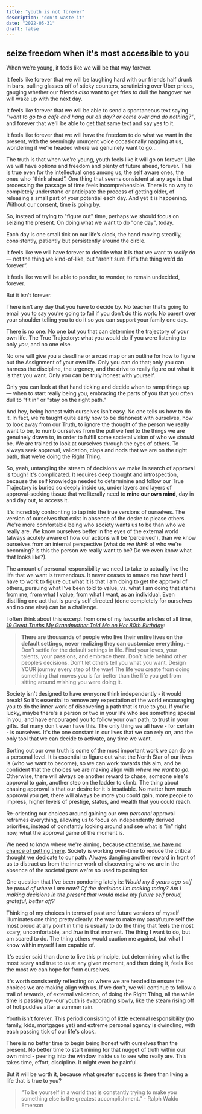 ```yaml
---
title: "youth is not forever"
description: "don't waste it"
date: "2022-05-31"
draft: false
---
```

## seize freedom when it's most accessible to you

When we’re young, it feels like we will be that way forever. 

It feels like forever that we will be laughing hard with our friends half drunk in bars, pulling glasses off of sticky counters, scrutinizing over Uber prices, gauging whether our friends _also_ want to get fries to dull the hangover we will wake up with the next day. 

It feels like forever that we will be able to send a spontaneous text saying _“want to go to a café and hang out all day? or come over and do nothing?"_, and forever that we'll be able to get that same text and say yes to it.

It feels like forever that we will have the freedom to do what we want in the present, with the seemingly unurgent voice occasionally nagging at us, wondering if we’re headed where we genuinely want to go… 

The truth is that when we're young, youth feels like it will go on forever. Like we will have options and freedom and plenty of future ahead, forever. This is true even for the intellectual ones among us, the self aware ones, the ones who “think ahead”. One thing that seems consistent at any age is that processing the passage of time feels incomprehensible. There is no way to completely understand or anticipate the process of getting older, of releasing a small part of your potential each day. And yet it is happening. Without our consent, time is going by.

So, instead of trying to "figure out" time, perhaps we should focus on seizing the present. On doing what we want to do "one day", today.

Each day is one small tick on our life’s clock, the hand moving steadily, consistently, patiently but persistently around the circle. 

It feels like we will have forever to decide what it is that we want to _really do_ — not the thing we kind-of-like, but “aren’t sure if it's the thing we'd do forever”. 

It feels like we will be able to ponder, to wonder, to remain undecided, forever. 

But it isn't forever. 

There isn’t any day that you have to decide by. No teacher that’s going to email you to say you’re going to fail if you don’t do this work. No parent over your shoulder telling you to do it so you can support your family one day. 

There is no one. No one but you that can determine the trajectory of your own life. The True Trajectory: what you would do if you were listening to only _you_, and no one else. 

No one will give you a deadline or a road map or an outline for how to figure out the Assignment of your own life. Only you can do that; only you can harness the discipline, the urgency, and the drive to really figure out what it is that you want. Only you can be truly honest with yourself. 

Only you can look at that hand ticking and decide when to ramp things up — when to start really being you, embracing the parts of you that you often dull to "fit in" or "stay on the right path."

And hey, being honest with ourselves isn't easy. No one tells us how to do it. In fact, we're  taught quite early how to be dishonest with ourselves, how to look away from our Truth, to ignore the thought of the person we really want to be, to numb ourselves from the pull we feel to the things we are genuinely drawn to, in order to fulfill some societal vision of who we _should_ be. We are trained to look at ourselves through the eyes of others. To always seek approval, validation, claps and nods that we are on the right path, that we're doing the Right Thing.

So, yeah, untangling the stream of decisions we make in search of approval is tough! It's complicated. It requires deep thought and introspection, because the self knowledge needed to determinine and follow our True Trajectory is buried so deeply inside us, under layers and layers of approval-seeking tissue that we literally need to **mine our own mind**, day in and day out, to access it. 

It's incredibly confronting to tap into the true versions of ourselves. The version of ourselves that exist in absence of the desire to please others. We're more comfortable being who society wants us to be than who we really are. We know ourselves better in the eyes of the external world (always acutely aware of how our actions will be 'perceived'), than we know ourselves from an internal perspective (what do _we think_ of who we're becoming? Is this the person we really want to be? Do we even know what that looks like?).

The amount of personal responsibility we need to take to actually live the life that we want is tremendous. It never ceases to amaze me how hard I have to work to figure out what it is that I am doing to get the approval of others, pursuing what I've been told to value, vs. what I am doing that stems from me, from what I value, from what I want, as an individual. Even distilling one act that is purely self directed (done completely for ourselves and no one else) can be a challenge. 

I often think about this excerpt from one of my favourite articles of all time, [_19 Great Truths My Grandmother Told Me on Her 80th Birthday_](https://www.marcandangel.com/2022/01/18/19-great-truths-my-grandmother-told-me-on-her-90th-birthday/):

>**There are thousands of people who live their entire lives on the default settings, never realizing they can customize everything.** 
– Don’t settle for the default settings in life. Find your loves, your talents, your passions, and embrace them. Don’t hide behind other people’s decisions. Don’t let others tell you what you want. Design YOUR journey every step of the way! The life you create from doing something that moves you is far better than the life you get from sitting around wishing you were doing it.</br>

Society isn't designed to have everyone think independently - it would break! So it's essential to remove any expectation of the world encouraging you to do the inner work of discovering a path that is true to you. If you're lucky, maybe there's a person or two in your life who see something special in you, and have encouraged you to follow your own path, to trust in your gifts. But many don't even have this. The only thing we all have - for certain - is ourselves. It's the one constant in our lives that we can rely on, and the only tool that we can decide to activate, any time we want. 

Sorting out our own truth is some of the most important work we can do on a personal level. It is essential to figure out what the North Star of our lives is (who we want to become), so we can work towards this aim, and be confident that the choices we are making align with _where we want to go_.  Otherwise, there will always be another reward to chase, someone else's approval to gain, another step on the ladder to climb. The thing about chasing approval is that our desire for it is insatiable. No matter how much approval you get, there will always be more you could gain, more people to impress, higher levels of prestige, status, and wealth that you could reach. 

Re-orienting our choices around gaining our own _personal_ approval reframes everything, allowing us to focus on independently derived priorities, instead of constantly looking around and see what is "in" right now, what the approval game of the moment is. 

We need to know where we're aiming, because [otherwise, we have no chance of getting there](https://www.isabelhazan.com/posts/alignment/). Society is working over-time to reduce the critical thought we dedicate to our path. Always dangling another reward in front of us to distract us from the inner work of discovering who we are in the absence of the societal gaze we're so used to posing for. 

One question that I've been pondering lately is: _Would my 5 years ago self be proud of where I am now? Of the decisions I'm making today? Am I making decisions in the present that would make my future self proud, grateful, better off?_

Thinking of my choices in terms of past and future versions of myself illuminates one thing pretty clearly: the way to make my past/future self the most proud at any point in time is usually to do the thing that feels the most scary, uncomfortable, and _true_ in that moment. The thing I want to do, but am scared to do. The thing others would caution me against, but what I know within myself I am capable of. 

It's easier said than done to live this principle, but determining what is the most scary and true to us at any given moment, and then doing it, feels like the most we can hope for from ourselves. 

It's worth consistently reflecting on where we are headed to ensure the choices we are making align with us. If we don't, we will continue to follow a trail of rewards, of external validation, of doing the Right Thing, all the while time is passing by--our youth is evaporating slowly, like the steam rising off of hot puddles after a summer rain. 

Youth isn't forever. This period consisting of little external responsibility (no family, kids, mortgages yet) and extreme personal agency is dwindling, with each passing tick of our life's clock. 

There is no better time to begin being honest with ourselves than the present. No better time to start mining for that nugget of truth within our own mind - peering into the window inside us to see who really are. This takes time, effort, discipline. It might even be painful. 

But it will be worth it, because what greater success is there than living a life that is true to you? 

>“To be yourself in a world that is constantly trying to make you something else is the greatest accomplishment.” - Ralph Waldo Emerson </br>
